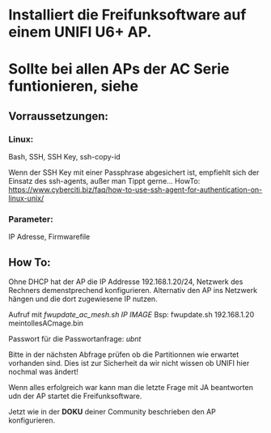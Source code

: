# Installiert die Freifunksoftware auf einem UNIFI U6+ AP.

# Sollte bei allen APs der AC Serie funtionieren, siehe 

## Vorraussetzungen:

### Linux:
Bash, SSH, SSH Key, ssh-copy-id

Wenn der SSH Key mit einer Passphrase abgesichert ist, empfiehlt sich der Einsatz des ssh-agents, außer man Tippt gerne...
HowTo: https://www.cyberciti.biz/faq/how-to-use-ssh-agent-for-authentication-on-linux-unix/

### Parameter:
IP Adresse, Firmwarefile

## How To:
Ohne DHCP hat der AP die IP Addresse 192.168.1.20/24, Netzwerk des Rechners demenstprechend konfigurieren.
Alternativ den AP ins Netzwerk hängen und die dort zugewiesene IP nutzen.

Aufruf mit *fwupdate_ac_mesh.sh IP IMAGE*  Bsp: fwupdate.sh 192.168.1.20 meintollesACmage.bin

Passwort für die Passwortanfrage: *ubnt*

Bitte in der nächsten Abfrage prüfen ob die Partitionnen wie erwartet vorhanden sind.
Dies ist zur Sicherheit da wir nicht wissen ob UNIFI hier nochmal was ändert!

Wenn alles erfolgreich war kann man die letzte Frage mit JA beantworten udn der AP startet die Freifunksoftware.

Jetzt wie in der **DOKU** deiner Community beschrieben den AP konfigurieren.
